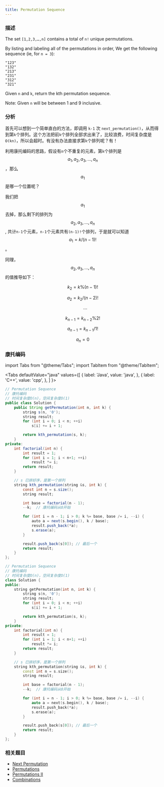 ```yaml
---
title: Permutation Sequence
---
```


### 描述

The set `[1,2,3,…,n]` contains a total of `n!` unique permutations.

By listing and labeling all of the permutations in order,
We get the following sequence (ie, for `n = 3`):

```
"123"
"132"
"213"
"231"
"312"
"321"
```

Given `n` and `k`, return the kth permutation sequence.

Note: Given `n` will be between 1 and 9 inclusive.

### 分析

首先可以想到一个简单直白的方法，即调用 `k-1` 次 `next_permutation()`，从而得到第`k`个排列。这个方法把前`k`个排列全部求出来了，比较浪费，时间复杂度是 `O(kn)`，所以会超时。有没有办法直接求第`k`个排列呢？有！

利用康托编码的思路，假设有`n`个不重复的元素，第`k`个排列是$$a_1, a_2, a_3, ..., a_n$$，那么$$a_1$$是哪一个位置呢？

我们把$$a_1$$去掉，那么剩下的排列为
$$a_2, a_3, ..., a_n$$, 共计`n-1`个元素，`n-1`个元素共有`(n-1)!`个排列，于是就可以知道 $$a_1 = k / (n-1)!$$。

同理，$$a_2, a_3, ..., a_n$$ 的值推导如下：

$$k_2 = k\%(n-1)!$$

$$a_2 = k_2/(n-2)!$$

$$\quad \cdots$$

$$k_{n-1} = k_{n-2}\%2!$$

$$a_{n-1} = k_{n-1}/1!$$

$$a_n = 0$$

### 康托编码

import Tabs from "@theme/Tabs";
import TabItem from "@theme/TabItem";

<Tabs
defaultValue="java"
values={[
{ label: 'Java', value: 'java', },
{ label: 'C++', value: 'cpp', },
]
}>
<TabItem value="java">

```java
// Permutation Sequence
// 康托编码
// 时间复杂度O(n)，空间复杂度O(1)
public class Solution {
    public String getPermutation(int n, int k) {
        string s(n, '0');
        string result;
        for (int i = 0; i < n; ++i)
            s[i] += i + 1;

        return kth_permutation(s, k);
    }
private:
    int factorial(int n) {
        int result = 1;
        for (int i = 1; i < n+1; ++i)
            result *= i;
        return result;
    }

    // s 已排好序，是第一个排列
    string kth_permutation(string &s, int k) {
        const int n = s.size();
        string result;

        int base = factorial(n - 1);
        --k;  // 康托编码从0开始

        for (int i = n - 1; i > 0; k %= base, base /= i, --i) {
            auto a = next(s.begin(), k / base);
            result.push_back(*a);
            s.erase(a);
        }

        result.push_back(s[0]); // 最后一个
        return result;
    }
};
```

</TabItem>
<TabItem value="cpp">

```cpp
// Permutation Sequence
// 康托编码
// 时间复杂度O(n)，空间复杂度O(1)
class Solution {
public:
    string getPermutation(int n, int k) {
        string s(n, '0');
        string result;
        for (int i = 0; i < n; ++i)
            s[i] += i + 1;

        return kth_permutation(s, k);
    }
private:
    int factorial(int n) {
        int result = 1;
        for (int i = 1; i < n+1; ++i)
            result *= i;
        return result;
    }

    // s 已排好序，是第一个排列
    string kth_permutation(string &s, int k) {
        const int n = s.size();
        string result;

        int base = factorial(n - 1);
        --k;  // 康托编码从0开始

        for (int i = n - 1; i > 0; k %= base, base /= i, --i) {
            auto a = next(s.begin(), k / base);
            result.push_back(*a);
            s.erase(a);
        }

        result.push_back(s[0]); // 最后一个
        return result;
    }
};
```

</TabItem>
</Tabs>

### 相关题目

- [Next Permutation](next-permutation.md)
- [Permutations](../brute-force/permutations.md)
- [Permutations II](../brute-force/permutations-ii.md)
- [Combinations](../brute-force/combinations.md)
